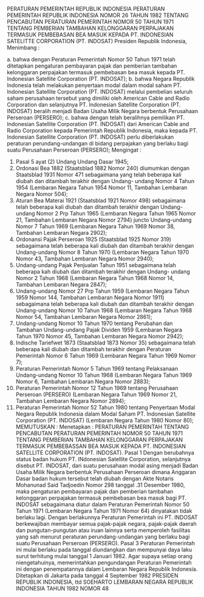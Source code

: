 PERATURAN PEMERINTAH REPUBLIK INDONESIA PERATURAN PEMERINTAH REPUBLIK INDONESIA NOMOR 26 TAHUN 1982 TENTANG PENCABUTAN PERATURAN PEMERINTAH NOMOR 50 TAHUN 1971 TENTANG PEMBERIAN TAMBAHAN KELONGGARAN PERPAJAKAN TERMASUK PEMBEBASAN BEA MASUK KEPADA PT. INDONESIAN SATELITTE CORPORATION (PT. INDOSAT) Presiden Republik Indonesia,
Menimbang :

a. bahwa dengan Peraturan Pemerintah Nomor 50 Tahun 1971 telah ditetapkan pengaturan pembayaran pajak dan pemberian tambahan kelonggaran perpajakan termasuk pembebasan bea masuk kepada PT. Indonesian Satellite Corporation (PT. INDOSAT);
b. bahwa Negara Republik Indonesia telah melakukan penyertaan modal dalam modal saham PT. Indonesian Satellite Corporation (PT. INDOSAT) melalui pembelian seluruh saham perusahaan tersebut yang dimiliki oleh American Cable and Radio Corporation dan selanjutnya PT. Indonesian Satellite Corporation (PT. INDOSAT) beralih menjadi Badan Usaha Milik Negara berbentuk Perusahaan Perseroan (PERSERO);
c. bahwa dengan telah beralihnya pemilikan PT. Indonesian Satellite Corporation (PT. INDOSAT) dari American Cable and Radio Corporation kepada Pemerintah Republik Indonesia, maka kepada PT. Indonesian Satellite Corporation (PT. INDOSAT) perlu diberlakukan peraturan perundang-undangan di bidang perpajakan yang berlaku bagi suatu Perusahaan Perseroan (PERSERO);
Mengingat :

1. Pasal 5 ayat (2) Undang Undang Dasar 1945;
2. Ordonasi Bea 1882 (Staatsblad 1882 Nomor 240) diumumkan dengan Staatsblad 1931 Nomor 471 sebagaimana yang telah beberapa kali diubah dan ditambah terakhir dengan Undang- undang Nomor 4 Tahun 1954 (Lembaran Negara Tahun 1954 Nomor 11, Tambahan Lembaran Negara Nomor 504);
3. Aturan Bea Materai 1921 (Staatsblad 1921 Nomor 498) sebagaimana telah beberapa kali diubah dan ditambah terakhir dengan Undang-undang Nomor 2 Prp Tahun 1965 (Lembaran Negara Tahun 1965 Nomor 21, Tambahan Lembaran Negara Nomor 2794) juncto Undang-undang Nomor 7 Tahun 1969 (Lembaran Negara Tahun 1969 Nomor 38, Tambahan Lembaran Negara 2902);
4. Ordonansi Pajak Perseroan 1925 (Staatsblad 1925 Nomor 319) sebagaimana telah beberapa kali diubah dan ditambah terakhir dengan Undang-undang Nomor 8 Tahun 1970 (Lembaran Negara Tahun 1970 Nomor 43, Tambahan Lembaran Negara Nomor 2940);
5. Undang-undang Pajak Penjualan Tahun 1951 sebagaimana telah beberapa kah diubah dan ditambah terakhir dengan Undang- undang Nomor 2 Tahun 1968 (Lembaran Negara Tahun 1968 Nomor 14, Tambahan Lembaran Negara 2847);
6. Undang-undang Nomor 27 Prp Tahun 1959 (Lembaran Negara Tahun 1959 Nomor 144, Tambahan Lembaran Negara Nomor 1911) sebagaimana telah beberapa kali diubah dan ditambah terakhir dengan Undang-undang Nomor 10 Tahun 1968 (Lembaran Negara Tahun 1968 Nomor 54, Tambahan Lembaran Negara Nomor 2861);
7. Undang-undang Nomor 10 Tahun 1970 tentang Perubahan dan Tambahan Undang-undang Pajak Dividen 1959 (Lembaran Negara Tahun 1970 Nomor 45, Tambahan Lembaran Negara Nomor 2942);
8. Indische Tariefwet 1873 (Staatsblad 1873 Nomor 35) sebagaimana telah beberapa kali diubah dan ditambah terakhir dengan Peraturan Pemerintah Nomor 6 Tahun 1969 (Lembaran Negara Tahun 1969 Nomor 7);
9. Peraturan Pemerintah Nomor 5 Tahun 1969 tentang Pelaksanaan Undang-undang Nomor 10 Tahun 1968 (Lembaran Negara Tahun 1969 Nomor 6, Tambahan Lembaran Negara Nomor 2883);
10. Peraturan Pemerintah Nomor 12 Tahun 1969 tentang Perusahaan Perseroan (PERSERO) (Lembaran Negara Tahun 1969 Nomor 21, Tambahan Lembaran Negara Nomor 2894);
11. Peraturan Pemerintah Nomor 52 Tahun 1980 tentang Penyertaan Modal Negara Republik Indonesia dalam Modal Saham PT. Indonesian Satellite Corporation (PT. INDOSAT) (Lembaran Negara Tahun 1980 Nomor 80);
MEMUTUSKAN :
 Menetapkan : PERATURAN PEMERINTAH TENTANG PENCABUTAN PERATURAN PEMERINTAH NOMOR 50 TAHUN 1971 TENTANG PEMBERIAN TAMBAHAN KELONGGARAN PERPAJAKAN TERMASUK PEMBEBASSAN BEA MASUK KEPADA PT. INDONESIAN SATELLITE CORPORATION (PT. INDOSAT).
Pasal 1
Dengan berubahnya status badan hukum PT. INdonesian Satellite Corporation, selanjutnya disebut PT. INDOSAT, dari suatu perusahaan modal asing menjadi Badan Usaha Milik Negara berbentuk Perusahaan Perseroan dimana Anggaran Dasar badan hukum tersebut telah diubah dengan Akte Notaris Mohanunad Said Tadjoedin Nomor 298 tanggal .31 Desember 1980, maka pengaturan pembayaran pajak dan pemberian tambahan kelonggaran perpajakan termasuk pembebasan bea masuk bagi PT. INDOSAT sebagaimana diatur dalam Peraturan Pemerintah Nomor 50 Tahun 1971 (Lembaran Negara Tahun 1971 Nomor 64) dinyatakan tidak berlaku lagi. Dengan berlakunnya Peraturan Pemerintah ini PT. INDOSAT berkewajiban membayar semua pajak-pajak negara, pajak-pajak daerah dan pungutan-pungutan atau iruan lainnya serta memperoleh fasilitas yang sah menurut peraturan perundang-undangan yang berlaku bagi suatu Perusahaan Perseroan (PERSERO).
Pasal 3
Peraturan Pemerintah ini mulai berlaku pada tanggal diundangkan dan mempunyai daya laku surut terhitung mulai tanggal 1 Januari 1982. Agar supaya setiap orang niengetahuinya, memerintahkan pengundangan Peraturan Pemerintah ini dengan penempatannya dalam Lembaran Negara Republik Indonesia. Ditetapkan di Jakarta pada tanggal 4 September 1982 PRESIDEN REPUBLIK INDONESIA, ttd SOEHARTO LEMBARAN NEGARA REPUBLIK INDONESIA TAHUN 1982 NOMOR 48